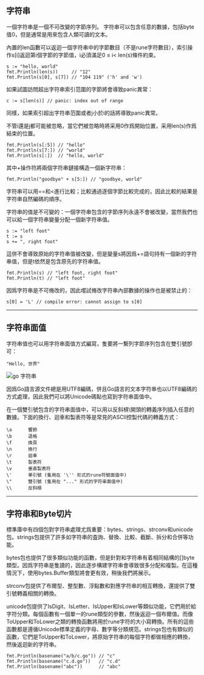 ## 字符串
一個字符串是一個不可改變的字節序列。
字符串可以包含任意的數據，包括byte值0，但是通常是用來包含人類可讀的文本。

內置的len函數可以返迴一個字符串中的字節數目（不是rune字符數目），索引操作s[i]返迴第i個字節的字節值，i必須滿足0 ≤ i< len(s)條件約束。

```
s := "hello, world"
fmt.Println(len(s))     // "12"
fmt.Println(s[0], s[7]) // "104 119" ('h' and 'w')
```
如果試圖訪問超出字符串索引范圍的字節將會導致panic異常：

```
c := s[len(s)] // panic: index out of range
```
同樣，如果索引超出字符串范圍或者j小於i的話將導致panic異常。

不管i還是j都可能被忽略，當它們被忽略時將采用0作爲開始位置，采用len(s)作爲結束的位置。

```
fmt.Println(s[:5]) // "hello"
fmt.Println(s[7:]) // "world"
fmt.Println(s[:])  // "hello, world"
```
其中+操作符將兩個字符串鏈接構造一個新字符串：

```
fmt.Println("goodbye" + s[5:]) // "goodbye, world"
```

字符串可以用==和<進行比較；比較通過逐個字節比較完成的，因此比較的結果是字符串自然編碼的順序。

字符串的值是不可變的：一個字符串包含的字節序列永遠不會被改變，當然我們也可以給一個字符串變量分配一個新字符串值。

```
s := "left foot"
t := s
s += ", right foot"
```

這併不會導致原始的字符串值被改變，但是變量s將因爲+=語句持有一個新的字符串值，但是t依然是包含原先的字符串值。

```
fmt.Println(s) // "left foot, right foot"
fmt.Println(t) // "left foot"
```

因爲字符串是不可脩改的，因此嚐試脩改字符串內部數據的操作也是被禁止的：

```
s[0] = 'L' // compile error: cannot assign to s[0]
```
---

## 字符串面值

字符串值也可以用字符串面值方式編寫，隻要將一繫列字節序列包含在雙引號卽可：

```
"Hello, 世界"
```

![go 字符串](https://wizardforcel.gitbooks.io/gopl-zh/content/images/ch3-04.png)


因爲Go語言源文件總是用UTF8編碼，併且Go語言的文本字符串也以UTF8編碼的方式處理，因此我們可以將Unicode碼點也寫到字符串面值中。

在一個雙引號包含的字符串面值中，可以用以反斜槓\開頭的轉義序列插入任意的數據。下面的換行、迴車和製表符等是常見的ASCII控製代碼的轉義方式：

```
\a      響鈴
\b      退格
\f      換頁
\n      換行
\r      迴車
\t      製表符
\v      垂直製表符
\'      單引號 (隻用在 '\'' 形式的rune符號面值中)
\"      雙引號 (隻用在 "..." 形式的字符串面值中)
\\      反斜槓
```

---

## 字符串和Byte切片

標準庫中有四個包對字符串處理尤爲重要：bytes、strings、strconv和unicode包。strings包提供了許多如字符串的査詢、替換、比較、截斷、拆分和合併等功能。

bytes包也提供了很多類似功能的函數，但是針對和字符串有着相同結構的[]byte類型。因爲字符串是隻讀的，因此逐步構建字符串會導致很多分配和複製。在這種情況下，使用bytes.Buffer類型將會更有效，稍後我們將展示。

strconv包提供了布爾型、整型數、浮點數和對應字符串的相互轉換，還提供了雙引號轉義相關的轉換。

unicode包提供了IsDigit、IsLetter、IsUpper和IsLower等類似功能，它們用於給字符分類。每個函數有一個單一的rune類型的參數，然後返迴一個布爾值。而像ToUpper和ToLower之類的轉換函數將用於rune字符的大小寫轉換。所有的這些函數都是遵循Unicode標準定義的字母、數字等分類規范。strings包也有類似的函數，它們是ToUpper和ToLower，將原始字符串的每個字符都做相應的轉換，然後返迴新的字符串。


```
fmt.Println(basename("a/b/c.go")) // "c"
fmt.Println(basename("c.d.go"))   // "c.d"
fmt.Println(basename("abc"))      // "abc"
```
